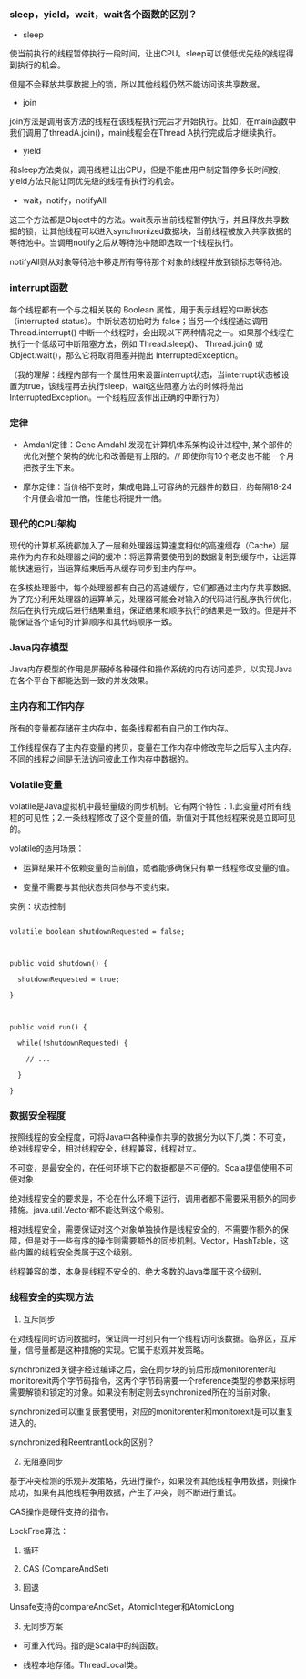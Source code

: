 ﻿### sleep，yield，wait，wait各个函数的区别？

- sleep  

使当前执行的线程暂停执行一段时间，让出CPU。sleep可以使低优先级的线程得到执行的机会。  

但是不会释放共享数据上的锁，所以其他线程仍然不能访问该共享数据。

- join  

join方法是调用该方法的线程在该线程执行完后才开始执行。比如，在main函数中我们调用了threadA.join()，main线程会在Thread A执行完成后才继续执行。

- yield  

和sleep方法类似，调用线程让出CPU，但是不能由用户制定暂停多长时间按，yield方法只能让同优先级的线程有执行的机会。

- wait，notify，notifyAll

这三个方法都是Object中的方法。wait表示当前线程暂停执行，并且释放共享数据的锁，让其他线程可以进入synchronized数据块，当前线程被放入共享数据的等待池中。当调用notify之后从等待池中随即选取一个线程执行。  

notifyAll则从对象等待池中移走所有等待那个对象的线程并放到锁标志等待池。



### interrupt函数

每个线程都有一个与之相关联的 Boolean 属性，用于表示线程的中断状态（interrupted status）。中断状态初始时为 false；当另一个线程通过调用 Thread.interrupt() 中断一个线程时，会出现以下两种情况之一。如果那个线程在执行一个低级可中断阻塞方法，例如 Thread.sleep()、 Thread.join() 或 Object.wait()，那么它将取消阻塞并抛出 InterruptedException。

（我的理解：线程内部有一个属性用来设置interrupt状态，当interrupt状态被设置为true，该线程再去执行sleep，wait这些阻塞方法的时候将抛出InterruptedException。一个线程应该作出正确的中断行为）



### 定律

- Amdahl定律：Gene Amdahl 发现在计算机体系架构设计过程中, 某个部件的优化对整个架构的优化和改善是有上限的。// 即使你有10个老皮也不能一个月把孩子生下来。

- 摩尔定律：当价格不变时，集成电路上可容纳的元器件的数目，约每隔18-24个月便会增加一倍，性能也将提升一倍。



### 现代的CPU架构

现代的计算机系统都加入了一层和处理器运算速度相似的高速缓存（Cache）层来作为内存和处理器之间的缓冲：将运算需要使用到的数据复制到缓存中，让运算能快速运行，当运算结束后再从缓存同步到主内存中。



在多核处理器中，每个处理器都有自己的高速缓存，它们都通过主内存共享数据。为了充分利用处理器的运算单元，处理器可能会对输入的代码进行乱序执行优化，然后在执行完成后进行结果重组，保证结果和顺序执行的结果是一致的。但是并不能保证各个语句的计算顺序和其代码顺序一致。



### Java内存模型

Java内存模型的作用是屏蔽掉各种硬件和操作系统的内存访问差异，以实现Java在各个平台下都能达到一致的并发效果。



### 主内存和工作内存

所有的变量都存储在主内存中，每条线程都有自己的工作内存。

工作线程保存了主内存变量的拷贝，变量在工作内存中修改完毕之后写入主内存。不同的线程之间是无法访问彼此工作内存中数据的。



### Volatile变量

volatile是Java虚拟机中最轻量级的同步机制。它有两个特性：1.此变量对所有线程的可见性；2.一条线程修改了这个变量的值，新值对于其他线程来说是立即可见的。



volatile的适用场景：

- 运算结果并不依赖变量的当前值，或者能够确保只有单一线程修改变量的值。

- 变量不需要与其他状态共同参与不变约束。

实例：状态控制

```

volatile boolean shutdownRequested = false;



public void shutdown() {

  shutdownRequested = true;

}



public void run() {

  while(!shutdownRequested) {

    // ...

  }

}

```



### 数据安全程度

按照线程的安全程度，可将Java中各种操作共享的数据分为以下几类：不可变，绝对线程安全，相对线程安全，线程兼容，线程对立。



不可变，是最安全的，在任何环境下它的数据都是不可便的。Scala提倡使用不可便对象



绝对线程安全的要求是，不论在什么环境下运行，调用者都不需要采用额外的同步措施。java.util.Vector都不能达到这个级别。



相对线程安全，需要保证对这个对象单独操作是线程安全的，不需要作额外的保障，但是对于一些有序的操作则需要额外的同步机制。Vector，HashTable，这些内置的线程安全类属于这个级别。



线程兼容的类，本身是线程不安全的。绝大多数的Java类属于这个级别。



### 线程安全的实现方法

1. 互斥同步

在对线程同时访问数据时，保证同一时刻只有一个线程访问该数据。临界区，互斥量，信号量都是这种措施的实现。它属于悲观并发策略。



synchronized关键字经过编译之后，会在同步块的前后形成monitorenter和monitorexit两个字节码指令，这两个字节码需要一个reference类型的参数来标明需要解锁和锁定的对象。如果没有制定则去synchronized所在的当前对象。



synchronized可以重复嵌套使用，对应的monitorenter和monitorexit是可以重复进入的。



synchronized和ReentrantLock的区别？





2. 无阻塞同步

基于冲突检测的乐观并发策略，先进行操作，如果没有其他线程争用数据，则操作成功，如果有其他线程争用数据，产生了冲突，则不断进行重试。



CAS操作是硬件支持的指令。



LockFree算法：

1. 循环

2. CAS (CompareAndSet)

3. 回退



Unsafe支持的compareAndSet，AtomicInteger和AtomicLong



3. 无同步方案

- 可重入代码。指的是Scala中的纯函数。

- 线程本地存储。ThreadLocal类。


